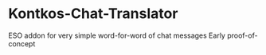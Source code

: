 # Kontkos-Chat-Translator
ESO addon for very simple word-for-word of chat messages
Early proof-of-concept
